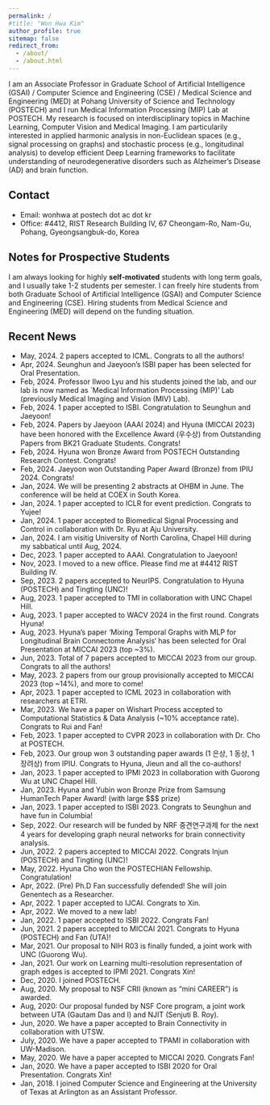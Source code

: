 ```yaml
---
permalink: /
#title: "Won Hwa Kim"
author_profile: true
sitemap: false
redirect_from: 
  - /about/
  - /about.html
---
```


I am an Associate Professor in Graduate School of Artificial Intelligence (GSAI) / Computer Science and Engineering (CSE) / Medical Science and Engineering (MED) at Pohang University of Science and Technology (POSTECH) and I run Medical Information Processing (MIP) Lab at POSTECH. 
My research is focused on interdisciplinary topics in Machine Learning, Computer Vision and Medical Imaging. I am particularily interested in applied harmonic analysis in non-Euclidean spaces (e.g., signal processing on graphs) and stochastic process (e.g., longitudinal analysis) to develop efficient Deep Learning frameworks to facilitate understanding of neurodegenerative disorders such as Alzheimer’s Disease (AD) and brain function.


Contact
-----
* Email: wonhwa at postech dot ac dot kr
* Office: #4412, RIST Research Building IV, 67 Cheongam-Ro, Nam-Gu, Pohang, Gyeongsangbuk-do, Korea


Notes for Prospective Students
-----
I am always looking for highly **self-motivated** students with long term goals, and I usually take 1-2 students per semester. I can freely hire students from both Graduate School of Artificial Intelligence (GSAI) and Computer Science and Engineering (CSE). Hiring students from Medical Science and Engineering (MED) will depend on the funding situation.  


Recent News
-----

* May, 2024. 2 papers accepted to ICML. Congrats to all the authors!
* Apr, 2024. Seunghun and Jaeyoon’s ISBI paper has been selected for Oral Presentation.
* Feb, 2024. Professor Ilwoo Lyu and his students joined the lab, and our lab is now named as `Medical Information Processing (MIP)’ Lab (previously Medical Imaging and Vision (MIV) Lab).
* Feb, 2024. 1 paper accepted to ISBI. Congratulation to Seunghun and Jaeyoon!
* Feb, 2024. Papers by Jaeyoon (AAAI 2024) and Hyuna (MICCAI 2023) have been honored with the Excellence Award (우수상) from Outstanding Papers from BK21 Graduate Students. Congrats!
* Feb, 2024. Hyuna won Bronze Award from POSTECH Outstanding Research Contest. Congrats!
* Feb, 2024. Jaeyoon won Outstanding Paper Award (Bronze) from IPIU 2024. Congrats!
* Jan, 2024. We will be presenting 2 abstracts at OHBM in June. The conference will be held at COEX in South Korea.
* Jan, 2024. 1 paper accepted to ICLR for event prediction. Congrats to Yujee!
* Jan, 2024. 1 paper accepted to Biomedical Signal Processing and Control in collaboration with Dr. Ryu at Aju University.
* Jan, 2024. I am visitig University of North Carolina, Chapel Hill during my sabbatical until Aug, 2024.
* Dec, 2023. 1 paper accepted to AAAI. Congratulation to Jaeyoon!
* Nov, 2023. I moved to a new office. Please find me at #4412 RIST Building IV.
* Sep, 2023. 2 papers accepted to NeurIPS. Congratulation to Hyuna (POSTECH) and Tingting (UNC)!
* Aug, 2023. 1 paper accepted to TMI in collaboration with UNC Chapel Hill.
* Aug, 2023. 1 paper accepted to WACV 2024 in the first round. Congrats Hyuna!
* Aug, 2023. Hyuna’s paper ‘Mixing Temporal Graphs with MLP for Longitudinal Brain Connectome Analysis‘ has been selected for Oral Presentation at MICCAI 2023 (top ~3%).
* Jun, 2023. Total of 7 papers accepted to MICCAI 2023 from our group. Congrats to all the authors!
* May, 2023. 2 papers from our group provisionally accepted to MICCAI 2023 (top ~14%), and more to come!
* Apr, 2023. 1 paper accepted to ICML 2023 in collaboration with researchers at ETRI.
* Mar, 2023. We have a paper on Wishart Process accepted to Computational Statistics & Data Analysis (~10% acceptance rate). Congrats to Rui and Fan!
* Feb, 2023. 1 paper accepted to CVPR 2023 in collaboration with Dr. Cho at POSTECH.
* Feb, 2023. Our group won 3 outstanding paper awards (1 은상, 1 동상, 1 장려상) from IPIU. Congrats to Hyuna, Jieun and all the co-authors!
* Jan, 2023. 1 paper accepted to IPMI 2023 in collaboration with Guorong Wu at UNC Chapel Hill.
* Jan, 2023. Hyuna and Yubin won Bronze Prize from Samsung HumanTech Paper Award! (with large $$$ prize)
* Jan, 2023. 1 paper accepted to ISBI 2023. Congrats to Seunghun and have fun in Columbia!
* Sep, 2022. Our research will be funded by NRF 중견연구과제 for the next 4 years for developing graph neural networks for brain connectivity analysis.
* Jun, 2022. 2 papers accepted to MICCAI 2022. Congrats Injun (POSTECH) and Tingting (UNC)!
* May, 2022. Hyuna Cho won the POSTECHIAN Fellowship. Congratulation!
* Apr, 2022. (Pre) Ph.D Fan successfully defended! She will join Genentech as a Researcher.
* Apr, 2022. 1 paper accepted to IJCAI. Congrats to Xin.
* Apr, 2022. We moved to a new lab!
* Jan, 2022. 1 paper accepted to ISBI 2022. Congrats Fan!
* Jun, 2021. 2 papers accepted to MICCAI 2021. Congrats to Hyuna (POSTECH) and Fan (UTA)!
* Mar, 2021. Our proposal to NIH R03 is finally funded, a joint work with UNC (Guorong Wu).
* Jan, 2021. Our work on Learning multi-resolution representation of graph edges is accepted to IPMI 2021. Congrats Xin!
* Dec, 2020. I joined POSTECH.
* Aug, 2020. My proposal to NSF CRII (known as “mini CAREER”) is awarded.
* Aug, 2020: Our proposal funded by NSF Core program, a joint work between UTA (Gautam Das and I) and NJIT (Senjuti B. Roy).
* Jun, 2020. We have a paper accepted to Brain Connectivity in collaboration with UTSW.
* July, 2020. We have a paper accepted to TPAMI in collaboration with UW-Madison.
* May, 2020. We have a paper accepted to MICCAI 2020. Congrats Fan!
* Jan, 2020. We have a paper accepted to ISBI 2020 for Oral Presentation. Congrats Xin! 
* Jan, 2018. I joined Computer Science and Engineering at the University of Texas at Arlington as an Assistant Professor. 